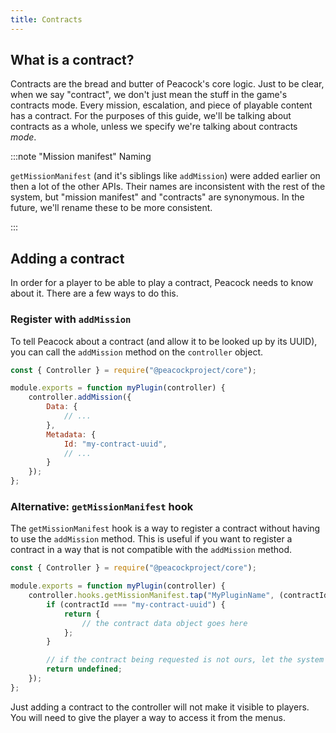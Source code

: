 ```yaml
---
title: Contracts
---
```


## What is a contract?

Contracts are the bread and butter of Peacock's core logic.
Just to be clear, when we say "contract", we don't just mean the stuff in the game's contracts mode.
Every mission, escalation, and piece of playable content has a contract.
For the purposes of this guide, we'll be talking about contracts as a whole, unless we specify we're talking about
contracts *mode*.

:::note "Mission manifest" Naming

`getMissionManifest` (and it's siblings like `addMission`) were added earlier on then a lot of the other APIs. Their
names are inconsistent with the rest of the system, but "mission manifest" and "contracts" are synonymous.
In the future, we'll rename these to be more consistent.

:::

## Adding a contract

In order for a player to be able to play a contract, Peacock needs to know about it.
There are a few ways to do this.

### Register with `addMission`

To tell Peacock about a contract (and allow it to be looked up by its UUID), you can call the `addMission` method on
the `controller` object.

```js
const { Controller } = require("@peacockproject/core");

module.exports = function myPlugin(controller) {
    controller.addMission({
        Data: {
            // ...
        },
        Metadata: {
            Id: "my-contract-uuid",
            // ...
        }
    });
};
```

### Alternative: `getMissionManifest` hook

The `getMissionManifest` hook is a way to register a contract without having to use the `addMission` method.
This is useful if you want to register a contract in a way that is not compatible with the `addMission` method.

```js
const { Controller } = require("@peacockproject/core");

module.exports = function myPlugin(controller) {
    controller.hooks.getMissionManifest.tap("MyPluginName", (contractId, gameVersion) => {
        if (contractId === "my-contract-uuid") {
            return {
                // the contract data object goes here
            };
        }

        // if the contract being requested is not ours, let the system take care of it.
        return undefined;
    });
};
```

Just adding a contract to the controller will not make it visible to players.
You will need to give the player a way to access it from the menus.
